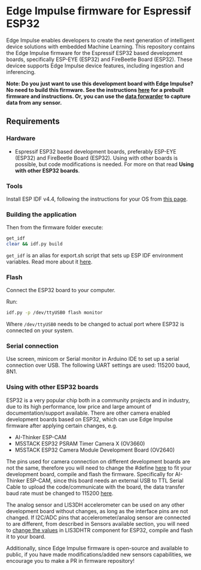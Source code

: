 # Edge Impulse firmware for Espressif ESP32

Edge Impulse enables developers to create the next generation of intelligent device solutions with embedded Machine Learning. This repository contains the Edge Impulse firmware for the Espressif ESP32 based development boards, specifically ESP-EYE (ESP32) and FireBeetle Board (ESP32). These devicee supports Edge Impulse device features, including ingestion and inferencing.

**Note: Do you just want to use this development board with Edge Impulse? No need to build this firmware. See the instructions [here](https://docs.edgeimpulse.com/docs/espressif-esp32) for a prebuilt firmware and instructions. Or, you can use the [data forwarder](https://docs.edgeimpulse.com/docs/cli-data-forwarder) to capture data from any sensor.**

## Requirements

### Hardware

- Espressif ESP32 based development boards, preferably ESP-EYE (ESP32) and FireBeetle Board (ESP32). Using with other boards is possible, but code modifications is needed. For more on that read **Using with other ESP32 boards**.

### Tools
Install ESP IDF v4.4, following the instructions for your OS from [this page](https://docs.espressif.com/projects/esp-idf/en/v4.4/esp32/get-started/index.html#installation-step-by-step).

### Building the application
Then from the firmware folder execute:
```bash
get_idf
clear && idf.py build 
```
```get_idf``` is an alias for export.sh script that sets up ESP IDF environment variables. Read more about it [here](https://docs.espressif.com/projects/esp-idf/en/v4.4/esp32/get-started/index.html#step-4-set-up-the-environment-variables).

### Flash

Connect the ESP32 board to your computer.

Run:
   ```bash
   idf.py -p /dev/ttyUSB0 flash monitor
   ```

Where ```/dev/ttyUSB0``` needs to be changed to actual port where ESP32 is connected on your system.

### Serial connection

Use screen, minicom or Serial monitor in Arduino IDE to set up a serial connection over USB. The following UART settings are used: 115200 baud, 8N1.

### Using with other ESP32 boards

ESP32 is a very popular chip both in a community projects and in industry, due to its high performance, low price and large amount of documentation/support available. There are other camera enabled development boards based on ESP32, which can use Edge Impulse firmware after applying certain changes, e.g.

- AI-Thinker ESP-CAM
- M5STACK ESP32 PSRAM Timer Camera X (OV3660)
- M5STACK ESP32 Camera Module Development Board (OV2640)

The pins used for camera connection on different development boards are not the same, therefore you will need to change the #define [here](https://github.com/edgeimpulse/firmware-espressif-esp32/blob/main/edge-impulse/ingestion-sdk-platform/sensors/ei_camera.h#L29) to fit your development board, compile and flash the firmware. Specifically for AI-Thinker ESP-CAM, since this board needs an external USB to TTL Serial Cable to upload the code/communicate with the board, the data transfer baud rate must be changed to 115200 [here](https://github.com/edgeimpulse/firmware-espressif-esp32/blob/main/edge-impulse/ingestion-sdk-platform/espressif_esp32/ei_device_espressif_esp32.h#35).

The analog sensor and LIS3DH accelerometer can be used on any other development board without changes, as long as the interface pins are not changed. If I2C/ADC pins that accelerometer/analog sensor are connected to are different, from described in Sensors available section, you will need to [change the values](https://github.com/AIWintermuteAI/LIS3DHTR_ESP-IDF/blob/641bda8c3e4b706a2365fe87dd4d925f96ea3f8c/src/include/LIS3DHTR.h#L31) in LIS3DHTR component for ESP32, compile and flash it to your board.

Additionally, since Edge Impulse firmware is open-source and available to public, if you have made modifications/added new sensors capabilities, we encourage you to make a PR in firmware repository!
